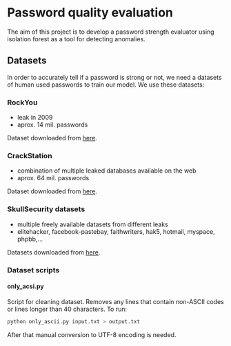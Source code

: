 # Password quality evaluation

The aim of this project is to develop a password strength evaluator using isolation forest as a tool for detecting anomalies.

## Datasets
In order to accurately tell if a password is strong or not, we need a datasets of human used passwords to train our model.
We use these datasets:

### RockYou
- leak in 2009
- aprox. 14 mil. passwords

Dataset downloaded from [here](https://ulozto.sk/file/RZuEmmy7cKtP/rockyou-txt#!ZJD0ZGR2ZmtkLmR4ATEzL2DkZzAzMyO0F2Z2JaMFAUyBYJWyAD==).

### CrackStation
- combination of multiple leaked databases available on the web
- aprox. 64 mil. passwords

Dataset downloaded from [here](https://crackstation.net/crackstation-wordlist-password-cracking-dictionary.htm).

### SkullSecurity datasets
- multiple freely available datasets from different leaks
- elitehacker, facebook-pastebay, faithwriters, hak5, hotmail, myspace, phpbb,...

Datasets downloaded from [here](https://wiki.skullsecurity.org/index.php/Passwords).

### Dataset scripts
#### only_acsi.py
Script for cleaning dataset. Removes any lines that contain non-ASCII codes or lines longer than 40 characters.
To run:
```bash
python only_ascii.py input.txt > output.txt
```
After that manual conversion to UTF-8 encoding is needed.